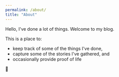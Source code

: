 ```yaml
---
permalink: /about/
title: "About"
---
```


Hello, I've done a lot of things. Welcome to my blog. 

This is a place to:
 - keep track of some of the things I've done,
 - capture some of the stories I've gathered, and 
 - occasionally provide proof of life

👋